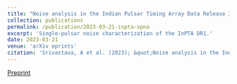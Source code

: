 ```yaml
---
title: "Noise analysis in the Indian Pulsar Timing Array Data Release I"
collection: publications
permalink: /publication/2023-03-21-inpta-spna
excerpt: 'Single-pulsar noise characterization of the InPTA DR1.'
date: 2023-03-21
venue: 'arXiv eprints'
citation: 'Srivastava, A et al. (2023); &quot;Noise analysis in the Indian Pulsar Timing Array Data Release I.&quot; <i>arXiv eprints</i> 2303.12105.'
---
```


[Preprint](https://arxiv.org/abs/2303.12105)
